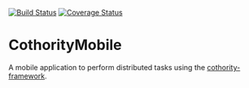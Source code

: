[![Build Status](https://travis-ci.org/lromerio/cothority-mobile.svg?branch=master)](https://travis-ci.org/lromerio/cothority-mobile) [![Coverage Status](https://coveralls.io/repos/github/lromerio/cothority-mobile/badge.svg?branch=master)](https://coveralls.io/github/lromerio/cothority-mobile?branch=master)

# CothorityMobile

A mobile application to perform distributed tasks using the [cothority-framework][cothority].

[cothority]: https://github.com/dedis/cothority
